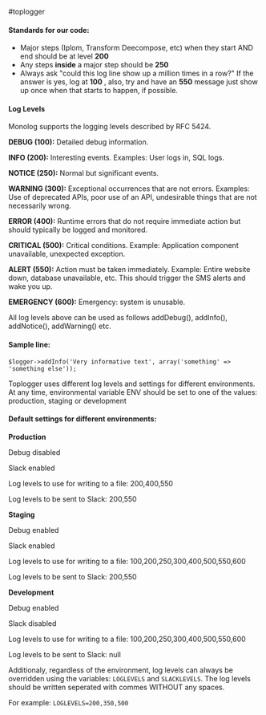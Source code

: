 #toplogger

#### Standards for our code:

- Major steps (Iplom, Transform Deecompose, etc) when they start AND end should be at level **200**
- Any steps **inside** a major step should be **250**
- Always ask "could this log line show up a million times in a row?" If the answer is yes, log at **100** , also, try and have an **550** message just show up once when that starts to happen, if possible.

#### Log Levels

Monolog supports the logging levels described by RFC 5424.

**DEBUG (100):** Detailed debug information.

**INFO (200):** Interesting events. Examples: User logs in, SQL logs.

**NOTICE (250):** Normal but significant events.

**WARNING (300):** Exceptional occurrences that are not errors. Examples: Use of deprecated APIs, poor use of an API, undesirable things that are not necessarily wrong.

**ERROR (400):** Runtime errors that do not require immediate action but should typically be logged and monitored.

**CRITICAL (500):** Critical conditions. Example: Application component unavailable, unexpected exception.

**ALERT (550):** Action must be taken immediately. Example: Entire website down, database unavailable, etc. This should trigger the SMS alerts and wake you up.

**EMERGENCY (600):** Emergency: system is unusable.

All log levels above can be used as follows addDebug(), addInfo(), addNotice(), addWarning() etc.

#### Sample line:

```$logger->addInfo('Very informative text', array('something' => 'something else'));```

Toplogger uses different log levels and settings for different environments. At any time, environmental variable ENV should be set to one of the values: production, staging or development

#### Default settings for different environments:

**Production**

Debug disabled

Slack enabled

Log levels to use for writing to a file: 200,400,550

Log levels to be sent to Slack: 200,550

**Staging**

Debug enabled

Slack enabled

Log levels to use for writing to a file: 100,200,250,300,400,500,550,600

Log levels to be sent to Slack: 200,550

**Development**

Debug enabled

Slack disabled

Log levels to use for writing to a file: 100,200,250,300,400,500,550,600

Log levels to be sent to Slack: null

Additionaly, regardless of the environment, log levels can always be overridden using the variables: ```LOGLEVELS``` and ```SLACKLEVELS```. The log levels should be written seperated with commes WITHOUT any spaces.

For example: ```LOGLEVELS=200,350,500```
